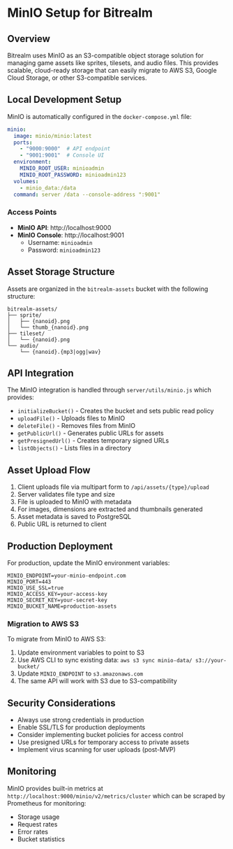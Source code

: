 # MinIO Setup for Bitrealm

## Overview

Bitrealm uses MinIO as an S3-compatible object storage solution for managing game assets like sprites, tilesets, and audio files. This provides scalable, cloud-ready storage that can easily migrate to AWS S3, Google Cloud Storage, or other S3-compatible services.

## Local Development Setup

MinIO is automatically configured in the `docker-compose.yml` file:

```yaml
minio:
  image: minio/minio:latest
  ports:
    - "9000:9000"  # API endpoint
    - "9001:9001"  # Console UI
  environment:
    MINIO_ROOT_USER: minioadmin
    MINIO_ROOT_PASSWORD: minioadmin123
  volumes:
    - minio_data:/data
  command: server /data --console-address ":9001"
```

### Access Points

- **MinIO API**: http://localhost:9000
- **MinIO Console**: http://localhost:9001
  - Username: `minioadmin`
  - Password: `minioadmin123`

## Asset Storage Structure

Assets are organized in the `bitrealm-assets` bucket with the following structure:

```
bitrealm-assets/
├── sprite/
│   ├── {nanoid}.png
│   └── thumb_{nanoid}.png
├── tileset/
│   └── {nanoid}.png
└── audio/
    └── {nanoid}.{mp3|ogg|wav}
```

## API Integration

The MinIO integration is handled through `server/utils/minio.js` which provides:

- `initializeBucket()` - Creates the bucket and sets public read policy
- `uploadFile()` - Uploads files to MinIO
- `deleteFile()` - Removes files from MinIO
- `getPublicUrl()` - Generates public URLs for assets
- `getPresignedUrl()` - Creates temporary signed URLs
- `listObjects()` - Lists files in a directory

## Asset Upload Flow

1. Client uploads file via multipart form to `/api/assets/{type}/upload`
2. Server validates file type and size
3. File is uploaded to MinIO with metadata
4. For images, dimensions are extracted and thumbnails generated
5. Asset metadata is saved to PostgreSQL
6. Public URL is returned to client

## Production Deployment

For production, update the MinIO environment variables:

```env
MINIO_ENDPOINT=your-minio-endpoint.com
MINIO_PORT=443
MINIO_USE_SSL=true
MINIO_ACCESS_KEY=your-access-key
MINIO_SECRET_KEY=your-secret-key
MINIO_BUCKET_NAME=production-assets
```

### Migration to AWS S3

To migrate from MinIO to AWS S3:

1. Update environment variables to point to S3
2. Use AWS CLI to sync existing data: `aws s3 sync minio-data/ s3://your-bucket/`
3. Update `MINIO_ENDPOINT` to `s3.amazonaws.com`
4. The same API will work with S3 due to S3-compatibility

## Security Considerations

- Always use strong credentials in production
- Enable SSL/TLS for production deployments
- Consider implementing bucket policies for access control
- Use presigned URLs for temporary access to private assets
- Implement virus scanning for user uploads (post-MVP)

## Monitoring

MinIO provides built-in metrics at `http://localhost:9000/minio/v2/metrics/cluster` which can be scraped by Prometheus for monitoring:

- Storage usage
- Request rates
- Error rates
- Bucket statistics 